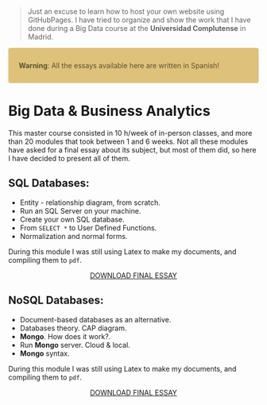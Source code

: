 > Just an excuse to learn how to host your own website using GitHubPages.
> I have tried to organize and show the work that I have done during a Big Data course at the **Universidad Complutense** in Madrid.

<div style = "color: #5c5032; background-color: #dec27a; position: relative; padding: .75rem 1.25rem; margin-bottom: 1rem; border: 1px solid transparent; border-radius: .25rem;" >
  
  <b>Warning</b>:  All the essays available here are written in Spanish!

</div>

# Big Data & Business Analytics
This master course consisted in 10 h/week of in-person classes, and more than 20 modules that took between 1 and 6 weeks. Not all these modules have asked for a final essay about its subject, but most of them did, so here I have decided to present all of them.

## SQL Databases:

* Entity - relationship diagram, from scratch.
* Run an SQL Server on your machine.
* Create your own SQL database.
* From `SELECT *` to User Defined Functions.
* Normalization and normal forms.

During this module I was still using Latex to make my documents, and compiling them to `pdf`.

<p align="center">
<a class="btn" href="https://github.com/santibreo/BigData-BA_mastering/raw/master/essays/01_SQL_bbdd.pdf">
DOWNLOAD FINAL ESSAY
</a>
</p>

## NoSQL Databases:

* Document-based databases as an alternative.
* Databases theory. CAP diagram.
* **Mongo**. How does it work?.
* Run **Mongo** server. Cloud & local.
* **Mongo** syntax.

During this module I was still using Latex to make my documents, and compiling them to `pdf`.

<p align="center">
<a class="btn" href="https://github.com/santibreo/BigData-BA_mastering/raw/master/essays/02_NoSQL_bbdd.pdf">
DOWNLOAD FINAL ESSAY
</a>
</p>

